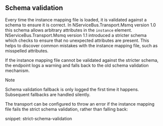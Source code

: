 ## Schema validation

Every time the instance mapping file is loaded, it is validated against a schema to ensure it is correct. In NServiceBus.Transport.Msmq version 1.0 this schema allows arbitrary attributes in the `instance` element. NServiceBus.Transport.Msmq version 1.1 introduced a stricter schema which checks to ensure that no unexpected attributes are present. This helps to discover common mistakes with the instance mapping file, such as misspelled attributes.

If the instance mapping file cannot be validated against the stricter schema, the endpoint logs a warning and falls back to the old schema validation mechanism.

> [!NOTE]
> Schema validation fallback is only logged the first time it happens. Subsequent fallbacks are handled silently.

The transport can be configured to throw an error if the instance mapping file fails the strict schema validation, rather than falling back:

snippet: strict-schema-validation